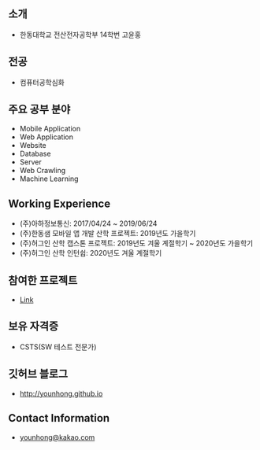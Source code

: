 ## 소개
* 한동대학교 전산전자공학부 14학번 고윤홍

## 전공
* 컴퓨터공학심화

## 주요 공부 분야
* Mobile Application
* Web Application
* Website
* Database
* Server
* Web Crawling
* Machine Learning

## Working Experience
* (주)아하정보통신: 2017/04/24 ~ 2019/06/24
* (주)한동샘 모바일 앱 개발 산학 프로젝트: 2019년도 가을학기
* (주)허그인 산학 캡스톤 프로젝트: 2019년도 겨울 계절학기 ~ 2020년도 가을학기
* (주)허그인 산학 인턴쉽: 2020년도 겨울 계절학기

## 참여한 프로젝트
* [Link](https://younhong.github.io/projects)

## 보유 자격증
* CSTS(SW 테스트 전문가)

## 깃허브 블로그
* http://younhong.github.io

## Contact Information
* younhong@kakao.com

<!--
**Younhong/Younhong** is a ✨ _special_ ✨ repository because its `README.md` (this file) appears on your GitHub profile.

Here are some ideas to get you started:

- 🔭 I’m currently working on ...
- 🌱 I’m currently learning ...
- 👯 I’m looking to collaborate on ...
- 🤔 I’m looking for help with ...
- 💬 Ask me about ...
- 📫 How to reach me: ...
- 😄 Pronouns: ...
- ⚡ Fun fact: ...
-->
